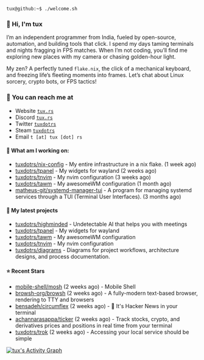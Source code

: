 ```console
tux@github:~$ ./welcome.sh
```

### 👋 Hi, I'm tux 
I’m an independent programmer from India, fueled by open-source, automation, and building tools that click. I spend my days taming terminals and nights fragging in FPS matches. When I’m not coding, you’ll find me exploring new places with my camera or chasing golden-hour light.

My zen? A perfectly tuned ```flake.nix```, the click of a mechanical keyboard, and freezing life’s fleeting moments into frames. Let’s chat about Linux sorcery, crypto bots, or FPS tactics!

### 📧 You can reach me at

* Website [`tux.rs`](https://tux.rs)
* Discord [`tux.rs`](https://discord.gg/7YvNafxMWe)
* Twitter [`tuxdotrs`](https://x.com/tuxdotrs)
* Steam [`tuxdotrs`](https://steamcommunity.com/id/tuxdotrs)
* Email `t [at] tux [dot] rs`

#### 👷 What am I working on:


- [tuxdotrs/nix-config](https://github.com/tuxdotrs/nix-config) - My entire infrastructure in a nix flake. (1 week ago)
- [tuxdotrs/tpanel](https://github.com/tuxdotrs/tpanel) - My widgets for wayland (2 weeks ago)
- [tuxdotrs/tnvim](https://github.com/tuxdotrs/tnvim) - My nvim configuration (3 weeks ago)
- [tuxdotrs/tawm](https://github.com/tuxdotrs/tawm) - My awesomeWM configuration (1 month ago)
- [matheus-git/systemd-manager-tui](https://github.com/matheus-git/systemd-manager-tui) - A program for managing systemd services through a TUI (Terminal User Interfaces). (3 months ago)

#### 🌱 My latest projects

- [tuxdotrs/highminded](https://github.com/tuxdotrs/highminded) - Undetectable AI that helps you with meetings
- [tuxdotrs/tpanel](https://github.com/tuxdotrs/tpanel) - My widgets for wayland
- [tuxdotrs/tawm](https://github.com/tuxdotrs/tawm) - My awesomeWM configuration
- [tuxdotrs/tnvim](https://github.com/tuxdotrs/tnvim) - My nvim configuration
- [tuxdotrs/diagrams](https://github.com/tuxdotrs/diagrams) - Diagrams for project workflows, architecture designs, and process documentation.

#### ⭐ Recent Stars

- [mobile-shell/mosh](https://github.com/mobile-shell/mosh) (2 weeks ago) - Mobile Shell
- [browsh-org/browsh](https://github.com/browsh-org/browsh) (2 weeks ago) - A fully-modern text-based browser, rendering to TTY and browsers
- [bensadeh/circumflex](https://github.com/bensadeh/circumflex) (2 weeks ago) - 🌿 It&#39;s Hacker News in your terminal
- [achannarasappa/ticker](https://github.com/achannarasappa/ticker) (2 weeks ago) - Track stocks, crypto, and derivatives prices and positions in real time from your terminal
- [tuxdotrs/trok](https://github.com/tuxdotrs/trok) (2 weeks ago) - Accessing your local service should be simple

<div>
    <a href="#"><img alt="tux's Activity Graph" src="https://github-readme-activity-graph.vercel.app/graph?username=tuxdotrs&custom_title=tux%27s%20Contribution%20Graph&bg_color=0D1117&color=FFFFFF&line=2c83f8&point=FFFFFF&hide_border=true" /></a>
<div> 
